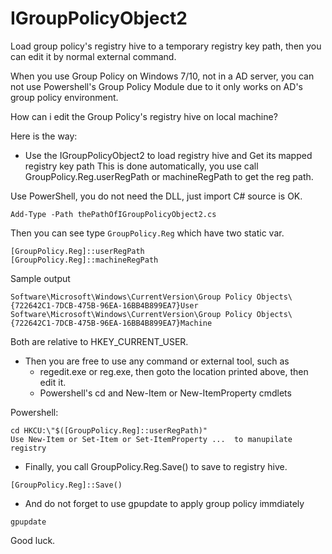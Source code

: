 # IGroupPolicyObject2
Load group policy's registry hive to a temporary registry key path, then you can edit it by normal external command.

When you use Group Policy on Windows 7/10, not in a AD server, you can not use
Powershell's Group Policy Module due to it only works on AD's group policy environment.

How can i edit the Group Policy's registry hive on local machine?

Here is the way:


- Use the IGroupPolicyObject2 to load registry hive and Get its mapped registry key path
This is done automatically, you use call GroupPolicy.Reg.userRegPath or machineRegPath to get the reg path.

Use PowerShell, you do not need the DLL, just import C# source is OK.
```
Add-Type -Path thePathOfIGroupPolicyObject2.cs
```
Then you can see type `GroupPolicy.Reg` which have two static var.
```
[GroupPolicy.Reg]::userRegPath
[GroupPolicy.Reg]::machineRegPath
```
Sample output
```
Software\Microsoft\Windows\CurrentVersion\Group Policy Objects\{722642C1-7DCB-475B-96EA-16BB4B899EA7}User
Software\Microsoft\Windows\CurrentVersion\Group Policy Objects\{722642C1-7DCB-475B-96EA-16BB4B899EA7}Machine
```
Both are relative to HKEY_CURRENT_USER.

- Then you are free to use any command or external tool, such as
  - regedit.exe or reg.exe, then goto the location printed above, then edit it.
  - Powershell's cd and New-Item or New-ItemProperty cmdlets

Powershell:
```
cd HKCU:\"$([GroupPolicy.Reg]::userRegPath)"
Use New-Item or Set-Item or Set-ItemProperty ...  to manupilate registry
```

- Finally, you call GroupPolicy.Reg.Save() to save to registry hive.
```
[GroupPolicy.Reg]::Save()
```

- And do not forget to use gpupdate to apply group policy immdiately
```
gpupdate
```

Good luck.
